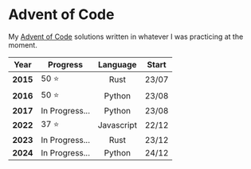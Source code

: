 # Advent of Code

My [Advent of Code](https://adventofcode.com) solutions written in whatever I was practicing at the moment.

| **Year** | **Progress**   | **Language** | **Start** |
|:--------:|----------------|:------------:|:---------:|
| **2015** | 50 ⭐          |     Rust     |   23/07   |
| **2016** | 50 ⭐          |    Python    |   23/08   |
| **2017** | In Progress... |    Python    |   23/08   |
| **2022** | 37 ⭐          |  Javascript  |   22/12   |
| **2023** | In Progress... |     Rust     |   23/12   |
| **2024** | In Progress... |    Python    |   24/12   |